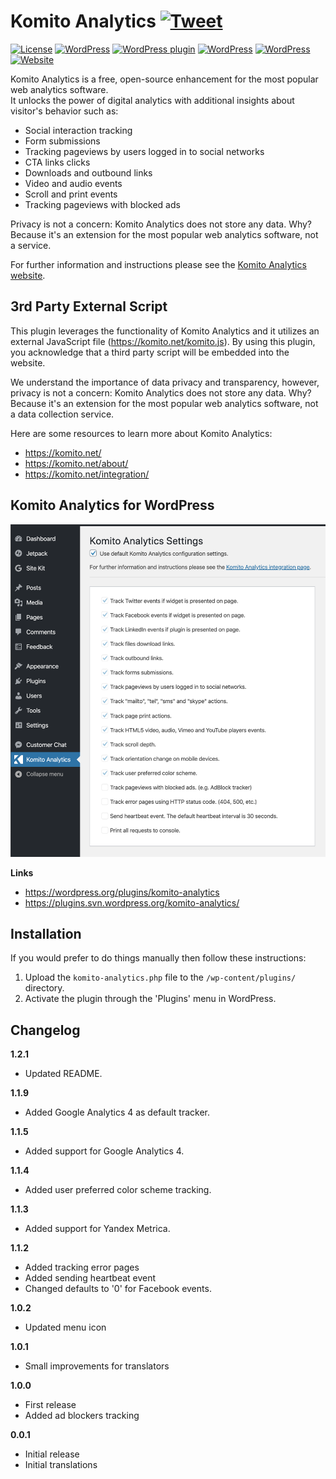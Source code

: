 # Komito Analytics [![Tweet](https://img.shields.io/twitter/url/http/shields.io.svg?style=social)](https://twitter.com/intent/tweet?text=Komito%20Analytics%20-%20Unlock%20the%20power%20of%20digital%20analytics%20with%20additional%20insights%20about%20visitor%27s%20behavior.&url=https://komito.net/&via=GitHub&hashtags=KomitoAnalytics,GoogleAnalytics,AdobeAnalytics,EventTracking,MediaTracking)

[![License](http://img.shields.io/:license-apache-blue.svg)](http://www.apache.org/licenses/LICENSE-2.0.html) [![WordPress](https://img.shields.io/wordpress/v/komito-analytics.svg)](https://wordpress.org/plugins/komito-analytics) [![WordPress plugin](https://img.shields.io/wordpress/plugin/v/komito-analytics.svg)](https://wordpress.org/plugins/komito-analytics) [![WordPress](https://img.shields.io/wordpress/plugin/r/komito-analytics.svg)](https://wordpress.org/support/plugin/komito-analytics/reviews/) [![WordPress](https://img.shields.io/wordpress/plugin/dt/komito-analytics.svg)](https://wordpress.org/plugins/komito-analytics/advanced/) [![Website](https://img.shields.io/website-up-down-green-red/https/komito.net.svg?style=flat)](https://komito.net)

Komito Analytics is a free, open-source enhancement for the most popular web analytics software.<br>
It unlocks the power of digital analytics with additional insights about visitor's behavior such as:

- Social interaction tracking
- Form submissions
- Tracking pageviews by users logged in to social networks
- CTA links clicks
- Downloads and outbound links
- Video and audio events
- Scroll and print events
- Tracking pageviews with blocked ads

Privacy is not a concern: Komito Analytics does not store any data.
Why? Because it's an extension for the most popular web analytics software, not a service.

For further information and instructions please see the [Komito Analytics website](https://komito.net).

## 3rd Party External Script

This plugin leverages the functionality of Komito Analytics and it utilizes an external JavaScript file (https://komito.net/komito.js).
By using this plugin, you acknowledge that a third party script will be embedded into the website.

We understand the importance of data privacy and transparency, however, privacy is not a concern: Komito Analytics does not store any data.
Why? Because it's an extension for the most popular web analytics software, not a data collection service.

Here are some resources to learn more about Komito Analytics:

- https://komito.net/
- https://komito.net/about/
- https://komito.net/integration/

## Komito Analytics for WordPress

![Screenshot](https://github.com/Datamart/Komito-WP/blob/master/assets/screenshot-1.png)

**Links**

- https://wordpress.org/plugins/komito-analytics
- https://plugins.svn.wordpress.org/komito-analytics/

## Installation

If you would prefer to do things manually then follow these instructions:

1. Upload the `komito-analytics.php` file to the `/wp-content/plugins/` directory.
1. Activate the plugin through the 'Plugins' menu in WordPress.

## Changelog

**1.2.1**

- Updated README.

**1.1.9**

- Added Google Analytics 4 as default tracker.

**1.1.5**

- Added support for Google Analytics 4.

**1.1.4**

- Added user preferred color scheme tracking.

**1.1.3**

- Added support for Yandex Metrica.

**1.1.2**

- Added tracking error pages
- Added sending heartbeat event
- Changed defaults to '0' for Facebook events.

**1.0.2**

- Updated menu icon

**1.0.1**

- Small improvements for translators

**1.0.0**

- First release
- Added ad blockers tracking

**0.0.1**

- Initial release
- Initial translations
